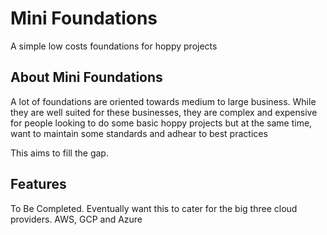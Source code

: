 # Mini Foundations

A simple low costs foundations for hoppy projects

## About Mini Foundations

A lot of foundations are oriented towards medium to large business. While they are well suited for these businesses, they are complex and expensive for people looking to do some basic hoppy projects but at the same time, want to maintain some standards and adhear to best practices

This aims to fill the gap.

## Features

To Be Completed. Eventually want this to cater for the big three cloud providers. AWS, GCP and Azure